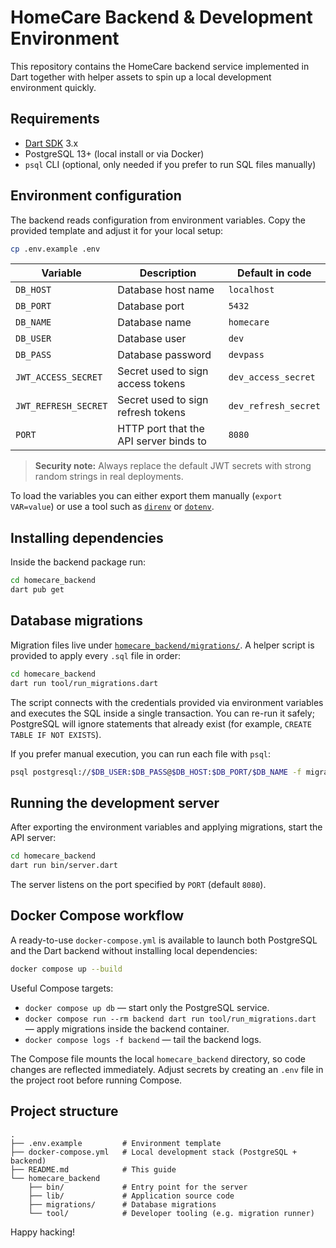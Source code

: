 # HomeCare Backend & Development Environment

This repository contains the HomeCare backend service implemented in Dart together with helper assets to spin up a local development environment quickly.

## Requirements

- [Dart SDK](https://dart.dev/get-dart) 3.x
- PostgreSQL 13+ (local install or via Docker)
- `psql` CLI (optional, only needed if you prefer to run SQL files manually)

## Environment configuration

The backend reads configuration from environment variables. Copy the provided template and adjust it for your local setup:

```bash
cp .env.example .env
```

| Variable | Description | Default in code |
| --- | --- | --- |
| `DB_HOST` | Database host name | `localhost`
| `DB_PORT` | Database port | `5432`
| `DB_NAME` | Database name | `homecare`
| `DB_USER` | Database user | `dev`
| `DB_PASS` | Database password | `devpass`
| `JWT_ACCESS_SECRET` | Secret used to sign access tokens | `dev_access_secret`
| `JWT_REFRESH_SECRET` | Secret used to sign refresh tokens | `dev_refresh_secret`
| `PORT` | HTTP port that the API server binds to | `8080`

> **Security note:** Always replace the default JWT secrets with strong random strings in real deployments.

To load the variables you can either export them manually (`export VAR=value`) or use a tool such as [`direnv`](https://direnv.net/) or [`dotenv`](https://github.com/motdotla/dotenv).

## Installing dependencies

Inside the backend package run:

```bash
cd homecare_backend
dart pub get
```

## Database migrations

Migration files live under [`homecare_backend/migrations/`](homecare_backend/migrations). A helper script is provided to apply every `.sql` file in order:

```bash
cd homecare_backend
dart run tool/run_migrations.dart
```

The script connects with the credentials provided via environment variables and executes the SQL inside a single transaction. You can re-run it safely; PostgreSQL will ignore statements that already exist (for example, `CREATE TABLE IF NOT EXISTS`).

If you prefer manual execution, you can run each file with `psql`:

```bash
psql postgresql://$DB_USER:$DB_PASS@$DB_HOST:$DB_PORT/$DB_NAME -f migrations/001_create_users_table.sql
```

## Running the development server

After exporting the environment variables and applying migrations, start the API server:

```bash
cd homecare_backend
dart run bin/server.dart
```

The server listens on the port specified by `PORT` (default `8080`).

## Docker Compose workflow

A ready-to-use `docker-compose.yml` is available to launch both PostgreSQL and the Dart backend without installing local dependencies:

```bash
docker compose up --build
```

Useful Compose targets:

- `docker compose up db` — start only the PostgreSQL service.
- `docker compose run --rm backend dart run tool/run_migrations.dart` — apply migrations inside the backend container.
- `docker compose logs -f backend` — tail the backend logs.

The Compose file mounts the local `homecare_backend` directory, so code changes are reflected immediately. Adjust secrets by creating an `.env` file in the project root before running Compose.

## Project structure

```
.
├── .env.example         # Environment template
├── docker-compose.yml   # Local development stack (PostgreSQL + backend)
├── README.md            # This guide
└── homecare_backend
    ├── bin/             # Entry point for the server
    ├── lib/             # Application source code
    ├── migrations/      # Database migrations
    └── tool/            # Developer tooling (e.g. migration runner)
```

Happy hacking!
